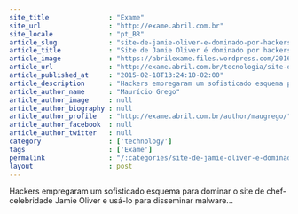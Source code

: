 ```yaml
---
site_title               : "Exame"
site_url                 : "http://exame.abril.com.br"
site_locale              : "pt_BR"
article_slug             : "site-de-jamie-oliver-e-dominado-por-hackers"
article_title            : "Site de Jamie Oliver é dominado por hackers"
article_image            : "https://abrilexame.files.wordpress.com/2016/09/size_960_16_9_jamie-oliver2.jpg?quality=70&strip=all&w=960"
article_url              : "http://exame.abril.com.br/tecnologia/site-de-jamie-oliver-e-dominado-por-hackers/"
article_published_at     : "2015-02-18T13:24:10-02:00"
article_description      : "Hackers empregaram um sofisticado esquema para dominar o site de chef-celebridade Jamie Oliver e usá-lo para disseminar malware..."
article_author_name      : "Maurício Grego"
article_author_image     : null
article_author_biography : null
article_author_profile   : "http://exame.abril.com.br/author/maugrego/"
article_author_facebook  : null
article_author_twitter   : null
category                 : ['technology']
tags                     : ['Exame']
permalink                : "/:categories/site-de-jamie-oliver-e-dominado-por-hackers/"
layout                   : post
---
```


Hackers empregaram um sofisticado esquema para dominar o site de chef-celebridade Jamie Oliver e usá-lo para disseminar malware...
